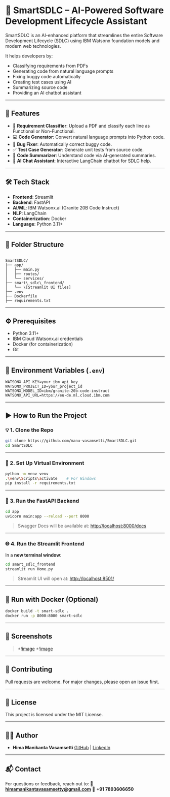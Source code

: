 # 🚀 SmartSDLC – AI-Powered Software Development Lifecycle Assistant

SmartSDLC is an AI-enhanced platform that streamlines the entire Software Development Lifecycle (SDLC) using IBM Watsonx foundation models and modern web technologies.

It helps developers by:
- Classifying requirements from PDFs
- Generating code from natural language prompts
- Fixing buggy code automatically
- Creating test cases using AI
- Summarizing source code
- Providing an AI chatbot assistant

---

## 🧠 Features

- 📄 **Requirement Classifier**: Upload a PDF and classify each line as Functional or Non-Functional.
- 💻 **Code Generator**: Convert natural language prompts into Python code.
- 🐞 **Bug Fixer**: Automatically correct buggy code.
- ✅ **Test Case Generator**: Generate unit tests from source code.
- 📜 **Code Summarizer**: Understand code via AI-generated summaries.
- 🤖 **AI Chat Assistant**: Interactive LangChain chatbot for SDLC help.

---

## 🛠 Tech Stack

- **Frontend**: Streamlit
- **Backend**: FastAPI
- **AI/ML**: IBM Watsonx.ai (Granite 20B Code Instruct)
- **NLP**: LangChain
- **Containerization**: Docker
- **Language**: Python 3.11+

---

## 📂 Folder Structure

```

SmartSDLC/
├── app/
│   ├── main.py
│   ├── routes/
│   └── services/
├── smart\_sdlc\_frontend/
│   └── \[Streamlit UI files]
├── .env
├── Dockerfile
├── requirements.txt

````

---

## ⚙️ Prerequisites

- Python 3.11+
- IBM Cloud Watsonx.ai credentials
- Docker (for containerization)
- Git

---

## 🔑 Environment Variables (`.env`)

```env
WATSONX_API_KEY=your_ibm_api_key
WATSONX_PROJECT_ID=your_project_id
WATSONX_MODEL_ID=ibm/granite-20b-code-instruct
WATSONX_API_URL=https://eu-de.ml.cloud.ibm.com
````

---

## ▶️ How to Run the Project

### 💡 1. Clone the Repo

```bash
git clone https://github.com/manu-vasamsetti/SmartSDLC.git
cd SmartSDLC
```

---

### 🔌 2. Set Up Virtual Environment

```bash
python -m venv venv
.\venv\Scripts\activate    # For Windows
pip install -r requirements.txt
```

---

### 🚀 3. Run the FastAPI Backend

```bash
cd app
uvicorn main:app --reload --port 8000
```

> Swagger Docs will be available at: [http://localhost:8000/docs](http://localhost:8000/docs)

---

### 🌐 4. Run the Streamlit Frontend

In a **new terminal window**:

```bash
cd smart_sdlc_frontend
streamlit run Home.py
```

> Streamlit UI will open at: [http://localhost:8501/](http://localhost:8501/)

---

## 🐳 Run with Docker (Optional)

```bash
docker build -t smart-sdlc .
docker run -p 8000:8000 smart-sdlc
```

---

## 📸 Screenshots

> *\![image](https://github.com/user-attachments/assets/a8b162a2-e3fd-46f2-b8e6-8535a1a09578)
> *\![image](https://github.com/user-attachments/assets/8cced36d-6216-426c-ab92-5985a65fc77a)



---

## 🤝 Contributing

Pull requests are welcome. For major changes, please open an issue first.

---

## 📄 License

This project is licensed under the MIT License.

---

## 🙋‍♂️ Author

* **Hima Manikanta Vasamsetti**
  [GitHub](https://github.com/manu-vasamsetti) | [LinkedIn](https://linkedin.com/in/hima-manikanta-vasamsetti-a5485427a)

---

## 📬 Contact

For questions or feedback, reach out to:
📧 **[himamanikantavasamsetty@gmail.com](mailto:himamanikantavasamsetty@gmail.com)**
📱 **+91 7893606650**

````
